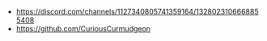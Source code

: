 - https://discord.com/channels/1127340805741359164/1328023106668855408
- https://github.com/CuriousCurmudgeon
